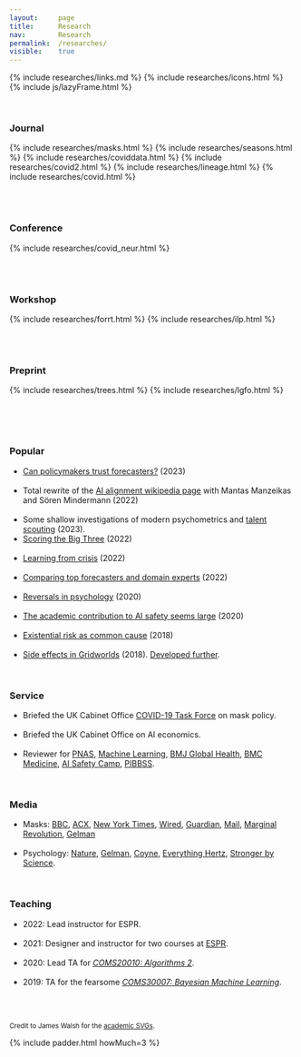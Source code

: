 ```yaml
---
layout: 	page
title: 		Research
nav: 		Research
permalink:	/researches/
visible:	true
---
```


{%	include researches/links.md	%}
{%	include researches/icons.html	%}
{%  include js/lazyFrame.html  %}


<style>
	{% include researches/papers.css %}
</style>    

<br>

### Journal

<table>
	{%	include researches/masks.html	%}
	{%	include researches/seasons.html	%}
	{%	include researches/coviddata.html	%}
	{%	include researches/covid2.html	%}
	{%	include researches/lineage.html	%}
	{%	include researches/covid.html	%}
</table>

<br>

### Conference

<table>
	{%	include researches/covid_neur.html	%}
</table>

<br>

### Workshop

<table>
	{%	include researches/forrt.html	%}
	{%	include researches/ilp.html	%}
</table>

<br>

### Preprint

<table>
	{%  include researches/trees.html	%}
	{%	include researches/lgfo.html	%}

</table>

<!-- * _Towards Tensorised Probabilistic Programming_ (2020) -->
<!-- * _<a href="/files/ILP_vs_DL_v0.9.pdf" target="_blank">Comparing Inductive Logic Programming & Deep Learning</a>_ (2020) -->
<!-- * _<a href="/files/" target="_blank">The computational humour of single-word edits</a>_ (2020) -->
<!-- * _<a href="/files/" target="_blank">Failing to Find Proxies for Population Loneliness</a>_ (2020) -->

<br><br>


### Popular

* <a class="noline" href="{{ifp}}">Can policymakers trust forecasters?</a> (2023)<br><br>
* Total rewrite of the <a class="noline" href="{{wiki}}">AI alignment wikipedia page</a> with Mantas Manzeikas and Sören Mindermann (2022)<br><br>
* Some shallow investigations of modern psychometrics and <a href="{{talent}}">talent scouting</a> (2023).
* <a class="noline" href="{{big3}}">Scoring the Big Three</a> (2022)<br><br>
* <a class="noline" href="{{kulveit}}">Learning from crisis</a> (2022)<br><br>
* <a class="noline" href="{{supers}}">Comparing top forecasters and domain experts</a> (2022)<br><br>
* <a  class="noline" href="{{nat}}">Reversals in psychology</a> (2020)<br><br>
* <a  class="noline" href="{{academic_safety}}" target="_blank">The academic contribution to AI safety seems large</a> (2020)<br><br>
* <a  class="noline" href="{{xrisk}}" target="_blank">Existential risk as common cause</a> (2018)<br><br>
* <a  class="noline" href="/grids" target="_blank">Side effects in Gridworlds</a> (2018). <a href="{{gridcite}}">Developed further</a>.

<!-- *Gelman  -->

<br>

### Service

* Briefed the UK Cabinet Office <a href="{{ctf}}">COVID-19 Task Force</a> on mask policy.<br><br>
* Briefed the UK Cabinet Office on AI economics.<br><br>
* Reviewer for <a href="{{pnas}}">PNAS</a>, <a href="{{ml}}">Machine Learning</a>, <a href="{{bmj}}">BMJ Global Health</a>, <a href="{{bmc}}">BMC Medicine</a>, <a href="{{aisc}}">AI Safety Camp</a>, <a href="{{pib}}">PIBBSS</a>.

<br>

### Media

* Masks: <a href="{{bbc}}">BBC</a>, <a href="{{acxmandate}}">ACX</a>, <a href="{{nyt}}">New York Times</a>, <a href="{{wired}}">Wired</a>, <a href="{{guardian}}">Guardian</a>, <a href="{{mails}}">Mail</a>, <a href="{{mr}}">Marginal Revolution</a>, <a href="{{ag}}">Gelman</a><br><br>
* Psychology: <a href="{{nat}}">Nature</a>, <a href="{{ag}}">Gelman</a>, <a href="{{jc}}">Coyne</a>, <a href="{{hertz}}">Everything Hertz</a>, <a href="{{sbs}}">Stronger by Science</a>.

<br>

### Teaching

* 2022: Lead instructor for ESPR.<br><br>
* 2021: Designer and instructor for two courses at <a href="{{espr}}">ESPR</a>.<br><br>
* 2020: Lead TA for _<a href="{{algo}}">COMS20010: Algorithms 2</a>_.<br><br>
* 2019: TA for the fearsome _<a href="{{coms}}">COMS30007: Bayesian Machine Learning</a>_.<br><br>

<!-- ### Students

* Seth
* Uzay
* Juan
* Yudi
<br><br>
 --><!-- <br> -->

<!-- ## Patents -->

<!-- <br> -->

<!-- ## Stats -->

<!-- My acceptance rate is 50% (4/8) -->

<br>


<small>Credit to James Walsh for the <a href="{{ac}}">academic SVGs</a>.</small>

{%	include padder.html 	howMuch=3 	%}

<!-- THE POINT DROPDOWN -->
<script>
  	function drop(id) {
    	document.getElementById(id).classList.toggle("show");
  	}
	// // Close the dropdown menu if the user clicks outside of it
  	window.onclick = function(event) {
	    if (!event.target.matches('.dropped')) {
	      var dropdowns = document.getElementsByClassName("dropdown-content");
	      var i;
	      for (i = 0; i < dropdowns.length; i++) {
	        var openDropdown = dropdowns[i];
	        if (openDropdown.classList.contains('show')) {
	          openDropdown.classList.remove('show');
	        }
	      }
	    }
	}
</script>


